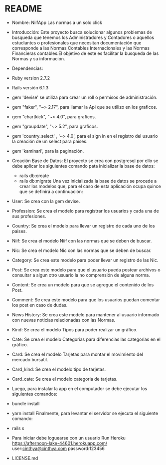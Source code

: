 # README
 
 * Nombre: NiifApp Las normas a un solo click

 * Introducción: Este proyecto busca solucionar algunos problemas de busqueda que tenemos los Administradores y Contadores o aquellos estudiantes o profesionales que necesitan documentación que corresponde a las Normas Contables Internacionales y las Normas Financieras contables.El objetivo de este es facilitar la busqueda de las Normas y su información.

* Dependencias:
* Ruby version 2.7.2
* Rails versión 6.1.3 
* gem 'devise' se utiliza para crear un roll o permisos de administración.
* gem "faker", "~> 2.17", para llamar la Api que se utilizo en los graficos.
* gem "chartkick", "~> 4.0", para graficos.
* gem "groupdate", "~> 5.2", para graficos.
* gem  'country_select' ,  '~> 4.0', para el sign in en el registro del usuario la creación de un select para paises.
* gem 'kaminari', para la paginación.


* Creación Base de Datos:
El proyecto se crea con postgresql por ello se debe aplicar los siguientes comando pata inicializar la base de datos:
  * rails db:create
  * rails db:migrate
Una vez inicializada la base de datos se procede a crear los modelos que, para el caso de esta 
aplicación ocupa quince que se definirá a continuación:

* User: Se crea con la gem devise.
* Profession: Se crea el modelo para registrar los usuarios y cada una de sus profesiones.
* Country: Se crea el modelo para llevar un registro de cada uno de los paises.
* Niif: Se crea el modelo Niif con las normas que se deben de buscar.
* Nic: Se crea el modelo Nic con las normas que se deben de buscar.
* Category: Se crea este modelo para poder llevar un registro de las Nic.
* Post: Se crea este modelo para que el usuario pueda postear archivos o consultar a algun otro usuario la no comprensión de alguna norma.
* Content: Se crea un modelo para que se agregue el contenido de los Post.
* Comment: Se crea este modelo para que los usuarios puedan comentar los post en caso de dudas.
* News History: Se crea este modelo para mantener al usuario informado con nuevas noticias relacionadas con las Normas.
* Kind: Se crea el modelo Tipos para poder realizar un gráfico.
* Cate: Se crea el modelo Categorias para diferencias las categorias en el gráfico.
* Card: Se crea el modelo Tarjetas para montar el movimiento del mercado bursatil.
* Card_kind: Se crea el modelo tipo de tarjetas.
* Card_cate: Se crea el modelo categoria de tarjetas.


* Luego, para instalar la app en el computador se debe ejecutar los siguientes comandos:
* bundle install
* yarn install
Finalmente, para levantar el servidor se ejecuta el siguiente comando:
* rails s



* Para iniciar debe loguearse con un usuario
Run Heroku https://afternoon-lake-44601.herokuapp.com/ user:cinthya@cinthya.com password:123456

 

* LICENSE.md 
